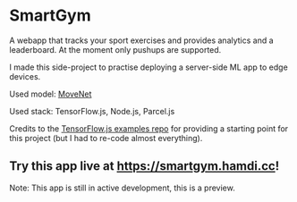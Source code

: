 # SmartGym

A webapp that tracks your sport exercises and provides analytics and a leaderboard. At the moment only pushups are supported.

I made this side-project to practise deploying a server-side ML app to edge devices.

Used model: [MoveNet](https://github.com/tensorflow/tfjs-models/tree/master/pose-detection/src/movenet)

Used stack: TensorFlow.js, Node.js, Parcel.js

Credits to the [TensorFlow.js examples repo](https://github.com/tensorflow/tfjs-examples/tree/master/webcam-transfer-learning) for providing a starting point for this project (but I had to re-code almost everything).

## Try this app live at <https://smartgym.hamdi.cc>!

Note: This app is still in active development, this is a preview.
